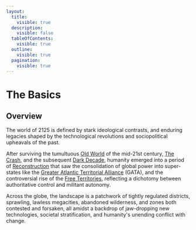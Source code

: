 ```yaml
---
layout:
  title:
    visible: true
  description:
    visible: false
  tableOfContents:
    visible: true
  outline:
    visible: true
  pagination:
    visible: true
---
```


# The Basics

## Overview

The world of 2125 is defined by stark ideological contrasts, and enduring legacies shaped by the technological revolutions and sociopolitical upheavals of the past.

After surviving the tumultuous [Old World](the-old-world.md) of the mid-21st century, [The Crash](the-crash.md), and the subsequent [Dark Decade](the-dark-decade.md), humanity emerged into a period of [Reconstruction](the-reconstruction.md) that saw the consolidation of global power into super-states like the [Greater Atlantic Territorial Alliance](../gata/) (GATA), and the controversial rise of the [Free Territories](../free-territories/), reflecting a dichotomy between authoritative control and militant autonomy.

Across the globe, the landscape is a patchwork of tightly regulated districts, sprawling, lawless megacities, abandoned wilderness, and zones both contested and forsaken, all amidst a backdrop of jaw-dropping new technologies, societal stratification, and humanity's unending conflict with change.
